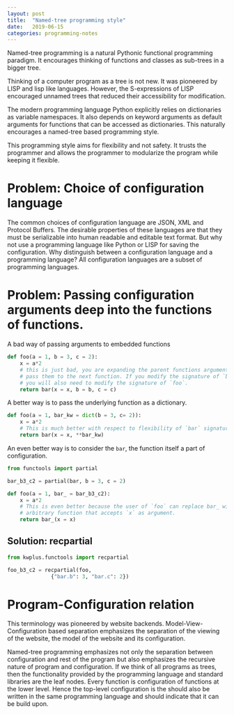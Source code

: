 ```yaml
---
layout: post
title:  "Named-tree programming style"
date:   2019-06-15
categories: programming-notes
---
```


Named-tree programming is a natural Pythonic functional programming paradigm. It
encourages thinking of functions and classes as sub-trees in a bigger tree.

Thinking of a computer program as a tree is not new. It was pioneered by LISP
and lisp like languages. However, the S-expressions of LISP encouraged unnamed
trees that reduced their accessibility for modification.

The modern programming language Python explicitly relies on dictionaries as variable
namespaces. It also depends on keyword arguments as default arguments for functions
that can be accessed as dictionaries. This naturally encourages a named-tree based
programming style.

This programming style aims for flexibility and not safety. It trusts the
programmer and allows the programmer to modularize the program while
keeping it flexible.

# Problem: Choice of configuration language

The common choices of configuration language are JSON, XML and Protocol Buffers.
The desirable properties of these languages are that they must be serializable
into human readable and editable text format. But why not use a programming
language like Python or LISP for saving the configuration. Why distinguish between
a configuration language and a programming language? All configuration languages
are a subset of programming languages.

# Problem: Passing configuration arguments deep into the functions of functions.

A bad way of passing arguments to embedded functions

``` python
def foo(a = 1, b = 3, c = 2):
    x = a*2
    # this is just bad, you are expanding the parent functions argument list just to
    # pass them to the next function. If you modify the signature of `bar` later on,
    # you will also need to modify the signature of `foo`.
    return bar(x = x, b = b, c = c)
```

A better way is to pass the underlying function as a dictionary.

``` python
def foo(a = 1, bar_kw = dict(b = 3, c= 2)):
    x = a*2
    # This is much better with respect to flexibility of `bar` signature.
    return bar(x = x, **bar_kw)
```

An even better way is to consider the `bar`, the function itself a
part of configuration.

``` python
from functools import partial

bar_b3_c2 = partial(bar, b = 3, c = 2)

def foo(a = 1, bar_ = bar_b3_c2):
    x = a*2
    # This is even better because the user of `foo` can replace bar_ with an
    # arbitrary function that accepts `x` as argument.
    return bar_(x = x)
```

## Solution: recpartial

``` python
from kwplus.functools import recpartial

foo_b3_c2 = recpartial(foo,
              {"bar.b": 3, "bar.c": 2})

```

# Program-Configuration relation

This terminology was pioneered by website backends. Model-View-Configuration based
separation emphasizes the separation of the viewing of the website, the model of the
website and its configuration. 

Named-tree programming emphasizes not only the separation between configuration
and rest of the program but also emphasizes the recursive nature of program and
configuration. If we think of all programs as trees, then the functionality
provided by the programming language and standard libraries are the leaf nodes.
Every function is configuration of functions at the lower level. Hence the top-level
configuration is the should also be written in the same programming language and
should indicate that it can be build upon.
